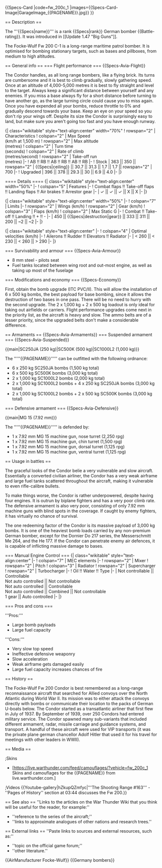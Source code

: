 {{Specs-Card
|code=fw_200c_1
|images={{Specs-Card-Image|GarageImage_{{PAGENAME}}.jpg}}
}}

== Description ==
<!-- ''In the description, the first part should be about the history of and the creation and combat usage of the aircraft, as well as its key features. In the second part, tell the reader about the aircraft in the game. Insert a screenshot of the vehicle, so that if the novice player does not remember the vehicle by name, he will immediately understand what kind of vehicle the article is talking about.'' -->
The '''{{Specs|name}}''' is a rank {{Specs|rank}} German bomber {{Battle-rating}}. It was introduced in [[Update 1.47 "Big Guns"]].

The Focke-Wulf Fw 200 C-1 is a long-range maritime patrol bomber. It is optimised for bombing stationary targets, such as bases and pillboxes, from medium to high altitudes.

== General info ==
=== Flight performance ===
{{Specs-Avia-Flight}}
<!-- ''Describe how the aircraft behaves in the air. Speed, manoeuvrability, acceleration and allowable loads - these are the most important characteristics of the vehicle.'' -->
The Condor handles, as all long range bombers, like a flying brick. Its turns are cumbersome and it is best to climb gradually, slowly gathering speed. Once at an altitude of 4,000-5,000 metres it is best to fly straight and level to the target. Always keep a significant distance between yourself and any enemies. If you miss a base always fly for a short distance before turning to have another go, as the large turning circle could cause you to miss again. Once you have expended all your bombs, reduce throttle to 0% and gradually descend towards your base. Keep an eye on your speed so you don't rip your wings off. Despite its size the Condor is surprisingly easy to land, but make sure you aren't going too fast and you have enough runway.

{| class="wikitable" style="text-align:center" width="70%"
! rowspan="2" | Characteristics
! colspan="2" | Max Speed<br>(km/h at 1,500 m)
! rowspan="2" | Max altitude<br>(metres)
! colspan="2" | Turn time<br>(seconds)
! colspan="2" | Rate of climb<br>(metres/second)
! rowspan="2" | Take-off run<br>(metres)
|-
! AB !! RB !! AB !! RB !! AB !! RB
|-
! Stock
| 363 || 350 || rowspan="2" | {{Specs|ceiling}} || 30.7 || 31.3 || 1.7 || 1.7 || rowspan="2" | 700
|-
! Upgraded
| 396 || 378 || 29.3 || 30 || 6.9 || 4.0
|-
|}

==== Details ====
{| class="wikitable" style="text-align:center" width="50%"
|-
! colspan="5" | Features
|-
! Combat flaps !! Take-off flaps !! Landing flaps !! Air brakes !! Arrestor gear
|-
| ✓ || ✓ || ✓ || X || X     <!-- ✓ -->
|-
|}

{| class="wikitable" style="text-align:center" width="50%"
|-
! colspan="7" | Limits
|-
! rowspan="2" | Wings (km/h)
! rowspan="2" | Gear (km/h)
! colspan="3" | Flaps (km/h)
! colspan="2" | Max Static G
|-
! Combat !! Take-off !! Landing !! + !! -
|-
| 450 <!-- {{Specs|destruction|body}} --> || {{Specs|destruction|gear}} || 333 || 311 || 200 || ~2 || ~2
|-
|}

{| class="wikitable" style="text-align:center"
|-
! colspan="4" | Optimal velocities (km/h)
|-
! Ailerons !! Rudder !! Elevators !! Radiator
|-
| < 260 || < 230 || < 260 || > 290
|-
|}

=== Survivability and armour ===
{{Specs-Avia-Armour}}
<!-- ''Examine the survivability of the aircraft. Note how vulnerable the structure is and how secure the pilot is, whether the fuel tanks are armoured, etc. Describe the armour, if there is any, and also mention the vulnerability of other critical aircraft systems.'' -->

* 8 mm steel - pilots seat
* Fuel tanks located between wing root and out-most engine, as well as taking up most of the fuselage

=== Modifications and economy ===
{{Specs-Economy}}

First, obtain the bomb upgrade (ITC PVC/II). This will allow the installation of 6 x 500 kg bombs, the best payload for base bombing, since it allows the destruction of two bases in one pass. There will be no need to hurry with the second upgrade. The 2 x 1,000 kg + 2 x 500 kg loadout is only ideal for taking out airfields or carriers. Flight performance upgrades come next in the priority list, as the aircraft is heavy and slow. The ammo belts are of a lesser priority, since the upgraded belts don't make a considerable difference.

== Armaments ==
{{Specs-Avia-Armaments}}
=== Suspended armament ===
{{Specs-Avia-Suspended}}
<!-- ''Describe the aircraft's suspended armament: additional cannons under the wings, bombs, rockets and torpedoes. This section is especially important for bombers and attackers. If there is no suspended weaponry remove this subsection.'' -->
{{main|SC250JA (250 kg)|SC500K (500 kg)|SC1000L2 (1,000 kg)}}

The '''''{{PAGENAME}}''''' can be outfitted with the following ordnance:

* 6 x 250 kg SC250JA bombs (1,500 kg total)
* 6 x 500 kg SC500K bombs (3,000 kg total)
* 2 x 1,000 kg SC1000L2 bombs (2,000 kg total)
* 2 x 1,000 kg SC1000L2 bombs + 4 x 250 kg SC250JA bombs (3,000 kg total)
* 2 x 1,000 kg SC1000L2 bombs + 2 x 500 kg SC500K bombs (3,000 kg total)

=== Defensive armament ===
{{Specs-Avia-Defensive}}
<!-- ''Defensive armament with turret machine guns or cannons, crewed by gunners. Examine the number of gunners and what belts or drums are better to use. If defensive weaponry is not available, remove this subsection.'' -->
{{main|MG 15 (7.92 mm)}}

The '''''{{PAGENAME}}''''' is defended by:

* 1 x 7.92 mm MG 15 machine gun, nose turret (2,250 rpg)
* 1 x 7.92 mm MG 15 machine gun, chin turret (1,500 rpg)
* 1 x 7.92 mm MG 15 machine gun, dorsal turret (1,125 rpg)
* 1 x 7.92 mm MG 15 machine gun, ventral turret (1,125 rpg)

== Usage in battles ==
<!-- ''Describe the tactics of playing in the aircraft, the features of using aircraft in a team and advice on tactics. Refrain from creating a "guide" - do not impose a single point of view, but instead, give the reader food for thought. Examine the most dangerous enemies and give recommendations on fighting them. If necessary, note the specifics of the game in different modes (AB, RB, SB).'' -->
The graceful looks of the Condor belie a very vulnerable and slow aircraft. Essentially a converted civilian airliner, the Condor has a very weak airframe and large fuel tanks scattered throughout the aircraft, making it vulnerable to even rifle-calibre bullets.

To make things worse, the Condor is rather underpowered, despite having four engines. It is outrun by biplane fighters and has a very poor climb rate. The defensive armament is also very poor, consisting of only 7.92 mm machine guns with blind spots in the coverage. If caught by enemy fighters, it has virtually no chance of survival.

The one redeeming factor of the Condor is its massive payload of 3,000 kg bombs. It is one of the heaviest bomb loads carried by any non-premium German bomber, except for the Dornier Do 217 series, the Messerschmitt Me 264, and the He 177. If the Condor can penetrate enemy air defences, it is capable of inflicting massive damage to bases.

=== Manual Engine Control ===
{| class="wikitable" style="text-align:center"
|-
! colspan="7" | MEC elements
|-
! rowspan="2" | Mixer
! rowspan="2" | Pitch
! colspan="3" | Radiator
! rowspan="2" | Supercharger
! rowspan="2" | Turbocharger
|-
! Oil !! Water !! Type
|-
| Not controllable || Controllable<br>Not auto controlled || Not controllable<br>Not auto controlled || Controllable<br>Not auto controlled || Combined || Not controllable<br>1 gear || Auto controlled
|-
|}

=== Pros and cons ===
<!-- ''Summarise and briefly evaluate the vehicle in terms of its characteristics and combat effectiveness. Mark its pros and cons in the bulleted list. Try not to use more than 6 points for each of the characteristics. Avoid using categorical definitions such as "bad", "good" and the like - use substitutions with softer forms such as "inadequate" and "effective".'' -->

'''Pros:'''

* Large bomb payloads
* Large fuel capacity

'''Cons:'''

* Very slow top speed
* Ineffective defensive weaponry
* Slow acceleration
* Weak airframe gets damaged easily
* Large fuel capacity increases chances of fire

== History ==
<!-- ''Describe the history of the creation and combat usage of the aircraft in more detail than in the introduction. If the historical reference turns out to be too long, take it to a separate article, taking a link to the article about the vehicle and adding a block "/History" (example: <nowiki>https://wiki.warthunder.com/(Vehicle-name)/History</nowiki>) and add a link to it here using the <code>main</code> template. Be sure to reference text and sources by using <code><nowiki><ref></ref></nowiki></code>, as well as adding them at the end of the article with <code><nowiki><references /></nowiki></code>. This section may also include the vehicle's dev blog entry (if applicable) and the in-game encyclopedia description (under <code><nowiki>=== In-game description ===</nowiki></code>, also if applicable).'' -->
The Focke-Wulf Fw 200 Condor is best remembered as a long-range reconnaissance aircraft that searched for Allied convoys over the North Atlantic during World War II. Its mission was to either attack the convoys directly with bombs or communicate their location to the packs of German U-boats below. The Condor started as a transatlantic airliner that first flew in July of 1937. By September of 1939, over 250 Condors had entered military service. The Condor spawned many sub-variants that included different armament, radar, missile carriage and guidance systems, and transport. A handful of these aircraft were used for VIP transports (it was the private plane german chancellor Adolf Hitler that used it for his travel for meetings with other leaders in WWII).

== Media ==
<!-- ''Excellent additions to the article would be video guides, screenshots from the game, and photos.'' -->

;Skins

* [https://live.warthunder.com/feed/camouflages/?vehicle=fw_200c_1 Skins and camouflages for the {{PAGENAME}} from live.warthunder.com.]

;Videos
{{Youtube-gallery|hZkupQZmfyc|'''The Shooting Range #163''' - ''Pages of History'' section at 03:44 discusses the Fw 200.}}

== See also ==
''Links to the articles on the War Thunder Wiki that you think will be useful for the reader, for example:''

* ''reference to the series of the aircraft;''
* ''links to approximate analogues of other nations and research trees.''

== External links ==
''Paste links to sources and external resources, such as:''

* ''topic on the official game forum;''
* ''other literature.''

{{AirManufacturer Focke-Wulf}}
{{Germany bombers}}